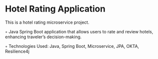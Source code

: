 # Hotel Rating Application
This is a hotel rating microservice project. 

◦ Java Spring Boot application that allows users to rate and review hotels, enhancing traveler’s decision-making.

◦ Technologies Used: Java, Spring Boot, Microservice, JPA, OKTA, Resilience4j
